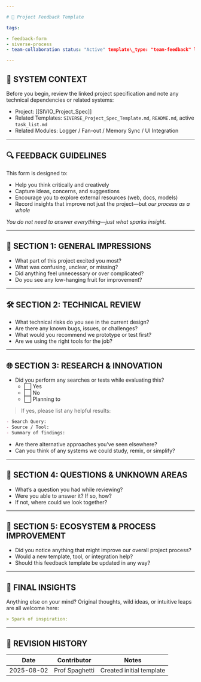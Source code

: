 ```yaml
---

# 📝 Project Feedback Template

tags:

- feedback-form
- siverse-process
- team-collaboration status: "Active" template\_type: "team-feedback" last\_updated: 2025-08-02 related\_project: "[[SIVIO\_Project\_Spec]]"

---
```


## 🧠 SYSTEM CONTEXT

Before you begin, review the linked project specification and note any technical dependencies or related systems:

- Project: [[SIVIO\_Project\_Spec]]
- Related Templates: `SIVERSE_Project_Spec_Template.md`, `README.md`, active `task_list.md`
- Related Modules: Logger / Fan-out / Memory Sync / UI Integration

---

## 🔍 FEEDBACK GUIDELINES

This form is designed to:

- Help you think critically and creatively
- Capture ideas, concerns, and suggestions
- Encourage you to explore external resources (web, docs, models)
- Record insights that improve not just the project—but *our process as a whole*

*You do not need to answer everything—just what sparks insight.*

---

## 📘 SECTION 1: GENERAL IMPRESSIONS

- What part of this project excited you most?
- What was confusing, unclear, or missing?
- Did anything feel unnecessary or over complicated?
- Do you see any low-hanging fruit for improvement?

---

## 🛠 SECTION 2: TECHNICAL REVIEW

- What technical risks do you see in the current design?
- Are there any known bugs, issues, or challenges?
- What would you recommend we prototype or test first?
- Are we using the right tools for the job?

---

## 🌐 SECTION 3: RESEARCH & INNOVATION

- Did you perform any searches or tests while evaluating this?
  - ⬜ Yes
  - ⬜ No
  - ⬜ Planning to

> If yes, please list any helpful results:

```markdown
- Search Query:
- Source / Tool:
- Summary of findings:
```

- Are there alternative approaches you’ve seen elsewhere?
- Can you think of any systems we could study, remix, or simplify?

---

## 💬 SECTION 4: QUESTIONS & UNKNOWN AREAS

- What’s a question you had while reviewing?
- Were you able to answer it? If so, how?
- If not, where could we look together?

---

## 🧩 SECTION 5: ECOSYSTEM & PROCESS IMPROVEMENT

- Did you notice anything that might improve our overall project process?
- Would a new template, tool, or integration help?
- Should this feedback template be updated in any way?

---

## 🧠 FINAL INSIGHTS

Anything else on your mind? Original thoughts, wild ideas, or intuitive leaps are all welcome here:

```markdown
> Spark of inspiration:
```

---

## 🔄 REVISION HISTORY

| Date       | Contributor    | Notes                    |
| ---------- | -------------- | ------------------------ |
| 2025-08-02 | Prof Spaghetti | Created initial template |

